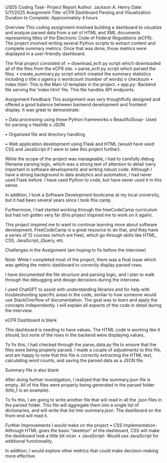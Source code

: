 USDS Coding Task- Project Report
Author: Jackson A. Henry
Date: 5/11/2025
Assignment Title: eCFR Dashboard Parsing and Visualization
Duration to Complete: Approximately 4 hours

Overview
This coding assignment involved building a dashboard to visualize and analyze parsed data from a set of HTML and XML documents representing titles of the Electronic Code of Federal Regulations (eCFR). The project involved writing several Python scripts to extract content and complete summary metrics. Once that was done, those metrics were displayed in a user-friendly dashboard. 

The final project consisted of: 
•	download_ecfr.py script which downloaded all of the files from the eCFR site. 
•	parse_ecfr.py script which parsed the files. 
•	create_summary.py script which created the summary statistics including
o	title
o	agency
o	wordcount (number of words)
o	checksum
•	index.html- This is the Main UI template in the project. 
•	app.py- Backend file serving the ‘index.html’ file. This file handles API endpoints. 


Assignment Feedback
This assignment was very thoughtfully designed and offered a good balance between backend development and frontend display. It was great to demonstrate: 

•	Data processing using these Python frameworks
o	BeautifulSoup- Used for parsing
o	Hashlib
o	JSON

•	Organized file and directory handling

•	Web application development using Flask and HTML (would have used CSS and JavaScript if I were to take this project further). 

While the scope of the project was manageable, I had to carefully debug filename parsing logic, which was a strong test of attention to detail (very important in software development) and writing robust code.
Although I have a strong background in data analytics and automation, I had never used Flask before. I have used Python to code, but have never used it in this sense. 

In addition, I took a Software Development bootcamp at my local university, but it had been several years since I took this camp. 

Furthermore, I had started working through the freeCodeCamp curriculum but had not gotten very far (this project inspired me to work on it again).  

This project inspired me to want to continue learning more about software development. FreeCodeCamp is a great resource to do that, and they have a series of 12 courses (which are free), which go through skills like HTML, CSS, JavaScript, jQuery, etc. 

Challenges in the Assignment (am hoping to fix before the interview)

Note: While I completed most of the project, there was a final issue which was getting the metric dashboard to correctly display parsed rows. 

I have documented the file structure and parsing logic, and I plan to walk through the debugging and design decisions during the interview. 

I used ChatGPT to assist with understanding libraries and for help with troubleshooting specific areas in the code, similar to how someone would use StackOverflow of documentation. The goal was to learn and apply the concepts independently. I will explain all aspects of the code in detail during the interview.   

eCFR Dashboard is blank
 
This dashboard is needing to have values. The HTML code is working like it should, but none of the rows in the backend were displaying values. 

To fix this, I had checked through the parse_data.py file to ensure that the files were being properly parsed. I made a couple of adjustments to this file, and am happy to note that this file is correctly extracting the HTML text, calculating word counts, and saving the parsed data as a JSON file. 

Summary file is also blank
 
After doing further investigation, I realized that the summary.json file is empty. 
All of the files were properly being generated in the parsed folder (title_1 is an example). 
 

To fix this, I am going to write another file that will read in all the .json files in the parsed folder. This file will aggregate them into a single list of dictionaries, and will write that list into summary.json. The dashboard on the front-end will read it. 


Further Improvements I would make on the project
•	CSS Implementation- Although HTML gives the basic “skeleton” of the dashboard, CSS will make the dashboard look a little bit nicer. 
•	JavaScript- Would use JavaScript for additional functionality. 

In addition, I would explore other metrics that could make decision-making more effective.  
